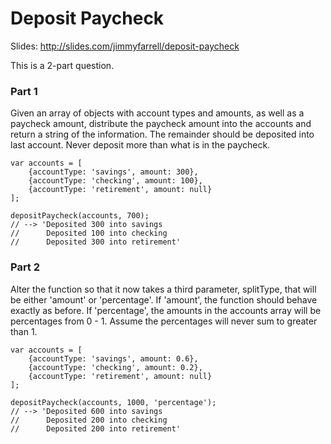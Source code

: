 # Deposit Paycheck

Slides: http://slides.com/jimmyfarrell/deposit-paycheck

This is a 2-part question.

### Part 1
Given an array of objects with account types and amounts, as well as a paycheck amount, distribute the paycheck amount into the accounts and return a string of the information. The remainder should be deposited into last account. Never deposit more than what is in the paycheck.

```
var accounts = [
    {accountType: 'savings', amount: 300},
    {accountType: 'checking', amount: 100},
    {accountType: 'retirement', amount: null}
];

depositPaycheck(accounts, 700);
// --> 'Deposited 300 into savings
//      Deposited 100 into checking
//      Deposited 300 into retirement'
````


### Part 2
Alter the function so that it now takes a third parameter, splitType, that will be either 'amount' or 'percentage'. If 'amount', the function should behave exactly as before. If 'percentage', the amounts in the accounts array will be percentages from 0 - 1. Assume the percentages will never sum to greater than 1.

```
var accounts = [
    {accountType: 'savings', amount: 0.6},
    {accountType: 'checking', amount: 0.2},
    {accountType: 'retirement', amount: null}
];

depositPaycheck(accounts, 1000, 'percentage');
// --> 'Deposited 600 into savings
//      Deposited 200 into checking
//      Deposited 200 into retirement'
````
